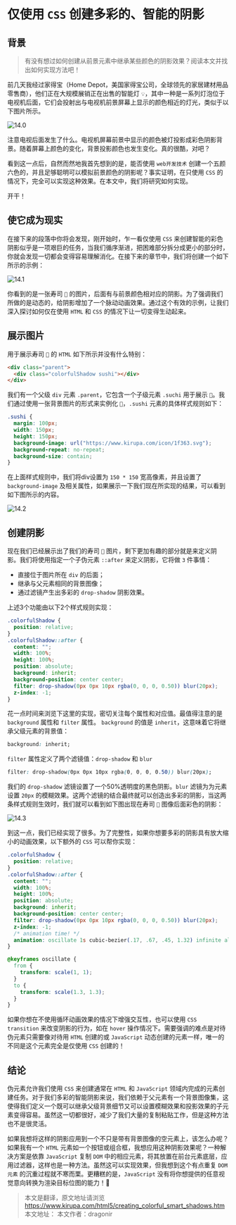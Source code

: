 # 仅使用 `CSS` 创建多彩的、智能的阴影

## 背景

> 有没有想过如何创建从前景元素中继承某些颜色的阴影效果？阅读本文并找出如何实现方法吧！

前几天我经过家得宝（Home Depot，美国家得宝公司，全球领先的家居建材用品零售商），他们正在大规模展销正在出售的智能灯 `💡`，其中一种是一系列灯泡位于电视机后面，它们会投射出与电视机前景屏幕上显示的颜色相近的灯光，类似于以下图片所示。

![14.0](http://127.0.0.1:8080/%23css/images/14.0.png)

注意电视后面发生了什么。电视机屏幕前景中显示的颜色被灯投影成彩色阴影背景。随着屏幕上颜色的变化，背景投影颜色也发生变化。真的很酷，对吧？

看到这一点后，自然而然地我首先想到的是，能否使用 `web开发技术` 创建一个五颜六色的，并且足够聪明可以模拟前景颜色的阴影呢？事实证明，在只使用 `CSS` 的情况下，完全可以实现这种效果。在本文中，我们将研究如何实现。

开干！

## 使它成为现实

在接下来的段落中你将会发现，刚开始时，乍一看仅使用 `CSS` 来创建智能的彩色阴影似乎是一项艰巨的任务，当我们循序渐进，把困难部分拆分成更小的部分时，你就会发现一切都会变得容易理解消化。在接下来的章节中，我们将创建一个如下所示的示例：

![14.1](http://127.0.0.1:8080/%23css/images/14.1.gif)

你看到的是一张寿司 `🍣` 的图片，后面有与前景颜色相对应的阴影。为了强调我们所做的是动态的，给阴影增加了一个脉动动画效果。通过这个有效的示例，让我们深入探讨如何仅在使用 `HTML` 和 `CSS` 的情况下让一切变得生动起来。

## 展示图片

用于展示寿司 `🍣` 的 `HTML` 如下所示并没有什么特别：

```html
<div class="parent">
  <div class="colorfulShadow sushi"></div>
</div>
```

我们有一个父级 `div` 元素 `.parent`，它包含一个子级元素 `.suchi` 用于展示 `🍣`。我们通过使用一张背景图片的形式来实例化 `🍣`，`.sushi` 元素的具体样式规则如下：

```css
.sushi {
  margin: 100px;
  width: 150px;
  height: 150px;
  background-image: url("https://www.kirupa.com/icon/1f363.svg");
  background-repeat: no-repeat;
  background-size: contain;
}
```

在上面样式规则中，我们将div设置为 `150 * 150` 宽高像素，并且设置了 `background-image` 及相关属性，如果展示一下我们现在所实现的结果，可以看到如下图所示的内容。

![14.2](http://127.0.0.1:8080/%23css/images/14.2.png)

## 创建阴影

现在我们已经展示出了我们的寿司 `🍣` 图片，剩下更加有趣的部分就是来定义阴影。我们将使用指定一个子伪元素 `::after` 来定义阴影，它将做 `3` 件事情：

* 直接位于图片所在 `div` 的后面；
* 继承与父元素相同的背景图像；
* 通过滤镜产生出多彩的 `drop-shadow` 阴影效果。

上述3个功能由以下2个样式规则实现：

```css
.colorfulShadow {
  position: relative;
}
.colorfulShadow::after {
  content: "";
  width: 100%;
  height: 100%;
  position: absolute;
  background: inherit;
  background-position: center center;
  filter: drop-shadow(0px 0px 10px rgba(0, 0, 0, 0.50)) blur(20px);
  z-index: -1;
}
```

花一点时间来浏览下这里的实现，密切关注每个属性和对应值。最值得注意的是 `background` 属性和 `filter` 属性。 `background` 的值是 `inherit`，这意味着它将继承父级元素的背景值：

```css
background: inherit;
```

`filter` 属性定义了两个滤镜值：`drop-shadow` 和 `blur`

```css
filter: drop-shadow(0px 0px 10px rgba(0, 0, 0, 0.50)) blur(20px);
```

我们的 `drop-shadow` 滤镜设置了一个50%透明度的黑色阴影。`blur` 滤镜为为元素设置 `20px` 的模糊效果。这两个滤镜的结合最终就可以创造出多彩的阴影，当这两条样式规则生效时，我们就可以看到如下图出现在寿司 `🍣` 图像后面彩色的阴影：

![14.3](http://127.0.0.1:8080/%23css/images/14.3.png)

到这一点，我们已经实现了很多。为了完整性，如果你想要多彩的阴影具有放大缩小的动画效果，以下额外的 `CSS` 可以帮你实现：

```css
.colorfulShadow {
  position: relative;
}
.colorfulShadow::after {
  content: "";
  width: 100%;
  height: 100%;
  position: absolute;
  background: inherit;
  background-position: center center;
  filter: drop-shadow(0px 0px 10px rgba(0, 0, 0, 0.50)) blur(20px);
  z-index: -1;
  /* animation time! */
  animation: oscillate 1s cubic-bezier(.17, .67, .45, 1.32) infinite alternate;
}

@keyframes oscillate {
  from {
    transform: scale(1, 1);
  }
  to {
    transform: scale(1.3, 1.3);
  }
}
```

如果你想在不使用循环动画效果的情况下增强交互性，也可以使用 `CSS transition` 来改变阴影的行为，如在 `hover` 操作情况下。需要强调的难点是对待伪元素只需要像对待用 `HTML` 创建的或 `JavaScript` 动态创建的元素一样，唯一的不同是这个元素完全是仅使用 `CSS` 创建的！

## 结论

伪元素允许我们使用 `CSS` 来创建通常在 `HTML` 和 `JavaScript` 领域内完成的元素创建任务。对于我们多彩的智能阴影来说，我们依赖于父元素有一个背景图像集，这使得我们定义一个既可以继承父级背景细节又可以设置模糊效果和投影效果的子元素变得容易。虽然这一切都很好，减少了我们大量的复制粘贴工作，但是这种方法也不是很灵活。

如果我想将这样的阴影应用到一个不只是带有背景图像的空元素上，该怎么办呢？如果我有一个 `HTML` 元素如一个按钮或组合框，我想应用这种阴影效果呢？一种解决方案是依靠  `JavaScript` 复制 `DOM` 中的相应元素，将其放置在前台元素底层，应用过滤器，这样也是一种方法。虽然这可以实现效果，但我想到这个有点重复 `DOM元素` 的沉重过程就不寒而栗。更糟糕的是，`JavaScript` 没有将你想提供的任意视觉意向转换为渲染目标位图的能力！🥶

> 本文是翻译，原文地址请浏览 <https://www.kirupa.com/html5/creating_colorful_smart_shadows.htm>
> 本文地址： 本文作者：dragonir
